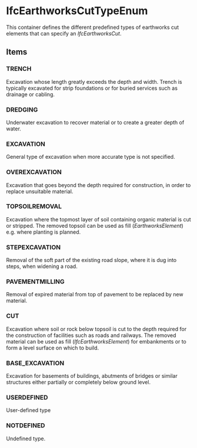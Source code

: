 # IfcEarthworksCutTypeEnum

This container defines the different predefined types of earthworks cut elements that can specify an _IfcEarthworksCut_.
<!-- end of short definition -->


## Items

### TRENCH
Excavation whose length greatly exceeds the depth and width. Trench is typically excavated for strip foundations or for buried services such as drainage or cabling.

### DREDGING
Underwater excavation to recover material or to create a greater depth of water.

### EXCAVATION
General type of excavation when more accurate type is not specified.

### OVEREXCAVATION
Excavation that goes beyond the depth required for construction, in order to replace unsuitable material.

### TOPSOILREMOVAL
Excavation where the topmost layer of soil containing organic material is cut or stripped. The removed topsoil can be used as fill (_EarthworksElement_) e.g. where planting is planned.

### STEPEXCAVATION
Removal of the soft part of the existing road slope, where it is dug into steps, when widening a road.

### PAVEMENTMILLING
Removal of expired material from top of pavement to be replaced by new material.

### CUT
Excavation where soil or rock below topsoil is cut to the depth required for the construction of facilities such as roads and railways. The removed material can be used as fill (_IfcEarthworksElement_) for embankments or to form a level surface on which to build.

### BASE_EXCAVATION
Excavation for basements of buildings, abutments of bridges or similar structures either partially or completely below ground level.

### USERDEFINED
User-defined type

### NOTDEFINED
Undefined type.
